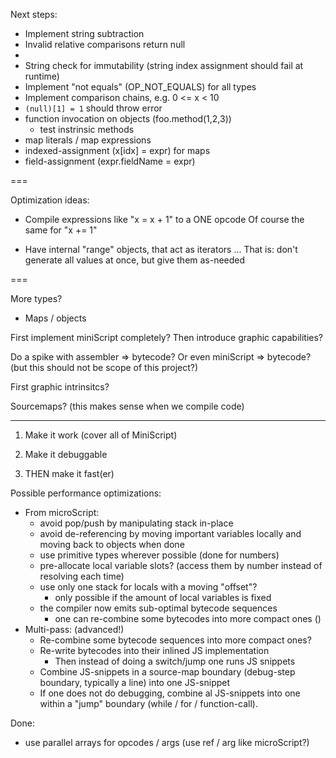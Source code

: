 
Next steps:
- Implement string subtraction
- Invalid relative comparisons return null 
- 
- String check for immutability (string index assignment should fail at runtime)
- Implement "not equals" (OP_NOT_EQUALS) for all types
- Implement comparison chains, e.g. 0 <= x < 10
- `(null)[1] = 1` should throw error
- function invocation on objects (foo.method(1,2,3)) 
  - test instrinsic methods
- map literals / map expressions
- indexed-assignment (x[idx] = expr) for maps
- field-assignment (expr.fieldName = expr)

===

Optimization ideas:
- Compile expressions like "x = x + 1" to a ONE opcode
  Of course the same for "x += 1"

- Have internal "range" objects, that act as iterators ...
  That is: don't generate all values at once, but give them as-needed

===

More types?
- Maps / objects

First implement miniScript completely?
Then introduce graphic capabilities?

Do a spike with assembler => bytecode?
Or even miniScript => bytecode?
(but this should not be scope of this project?)

First graphic intrinsitcs?

Sourcemaps? (this makes sense when we compile code)

---
1) Make it work (cover all of MiniScript)

2) Make it debuggable

3) THEN make it fast(er)


Possible performance optimizations:
- From microScript:
  - avoid pop/push by manipulating stack in-place
  - avoid de-referencing by moving important variables locally and moving back to objects when done
  - use primitive types wherever possible (done for numbers)
  - pre-allocate local variable slots? (access them by number instead of resolving each time)
  - use only one stack for locals with a moving "offset"?
    - only possible if the amount of local variables is fixed
  - the compiler now emits sub-optimal bytecode sequences
    - one can re-combine some bytecodes into more compact ones ()
- Multi-pass: (advanced!)
  - Re-combine some bytecode sequences into more compact ones?
  - Re-write bytecodes into their inlined JS implementation
    - Then instead of doing a switch/jump one runs JS snippets
  - Combine JS-snippets in a source-map boundary (debug-step boundary, typically a line) into one JS-snippet
  - If one does not do debugging, combine al JS-snippets into one within a "jump" boundary (while / for / function-call).

Done:
  - use parallel arrays for opcodes / args (use ref / arg like microScript?)
